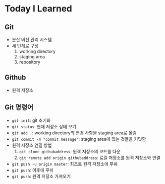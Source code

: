 # Today I Learned

## Git
- 분산 버전 관리 시스템
- 세 단계로 구성
    1. working directory
    2. staging area
    3. repository

## Github
- 원격 저장소

## Git 명령어
- `git init`: git 초기화
- `git status`: 현재 저장소 상태 보기
- `git add .`: working directory의 변경 사항을 staging area로 옮김
- `git commit -m "commit message"`: staging area에 있는 것들을 커밋함
- 원격 저장소 연결 방법
    1. `git clone githubaddress`: 원격 저장소의 코드를 다운
    2. `git remote add origin githubaddress`: 로컬 저장소를 원격 저장소와 연결
- `git push -u origin master`: 최초로 원격 저장소에 푸쉬
- `git push`: 이후에 푸쉬
- `git push`: 원격 저장소 가져오기
